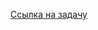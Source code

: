 [Ссылка на задачу](https://leetcode.com/problems/add-one-row-to-tree/?envType=daily-question&envId=2024-04-16)